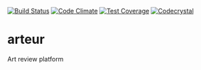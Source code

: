 [![Build Status](https://travis-ci.org/Arteur/arteur.svg?branch=master)](https://travis-ci.org/Arteur/arteur)
[![Code Climate](https://codeclimate.com/github/Arteur/arteur/badges/gpa.svg)](https://codeclimate.com/github/Arteur/arteur)
[![Test Coverage](https://codeclimate.com/github/Arteur/arteur/badges/coverage.svg)](https://codeclimate.com/github/Arteur/arteur/coverage)
[![Codecrystal](https://img.shields.io/badge/code-crystal-5CB3FF.svg)](http://codecrystal.herokuapp.com/crystalise/Arteur/arteur/master)

# arteur
Art review platform
